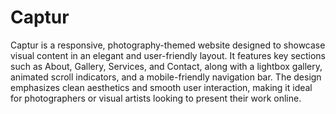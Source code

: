 # Captur
Captur is a responsive, photography-themed website designed to showcase visual content in an elegant and user-friendly layout. It features key sections such as About, Gallery, Services, and Contact, along with a lightbox gallery, animated scroll indicators, and a mobile-friendly navigation bar. The design emphasizes clean aesthetics and smooth user interaction, making it ideal for photographers or visual artists looking to present their work online.
